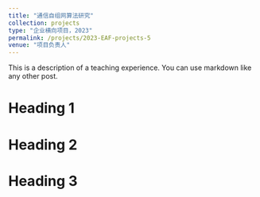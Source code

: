 ```yaml
---
title: "通信自组网算法研究"
collection: projects
type: "企业横向项目，2023"
permalink: /projects/2023-EAF-projects-5
venue: "项目负责人"
---
```


This is a description of a teaching experience. You can use markdown like any other post.

Heading 1
======

Heading 2
======

Heading 3
======